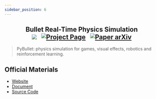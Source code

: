 ```yaml
---
sidebar_position: 6
---
```


<h2 align="center">
  <b>Bullet Real-Time Physics Simulation</b>

<div align="center">
    <a href="https://pybullet.org/wordpress/" target="_blank"><img src="https://img.shields.io/badge/Website-Pybullet-red"></img></a>
    &nbsp;
    <a href="https://pybullet.org/wordpress/index.php/forum-2/" target="_blank"><img src="https://img.shields.io/badge/Doc-Pybullet-blue" alt="Project Page"></img></a>
    &nbsp;
    <a href="https://github.com/bulletphysics/bullet3" target="_blank"><img src="https://img.shields.io/badge/Source-Code-purple" alt="Paper arXiv"></img></a>
</div>
</h2>

>PyBullet: physics simulation for games, visual effects, robotics and reinforcement learning.

## Official Materials
- [Website](https://pybullet.org/wordpress/)
- [Document](https://pybullet.org/wordpress/index.php/forum-2/)
- [Source Code](https://github.com/bulletphysics/bullet3)